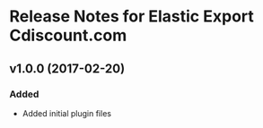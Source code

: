 # Release Notes for Elastic Export Cdiscount.com

## v1.0.0 (2017-02-20)
 
### Added
- Added initial plugin files